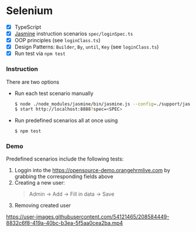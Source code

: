 # Selenium

 - [x] TypeScript
 - [x] [Jasmine](https://jasmine.github.io/) instruction scenarios `spec/loginSpec.ts`
 - [x] OOP principles (see `loginClass.ts`)
 - [x] Design Patterns: `Builder`, `By`, `until`, `Key` (see `loginClass.ts`)
 - [x] Run test via `npm test`

### Instruction
There are two options

- Run each test scenario manually
	```sh
	$ node ./node_modules/jasmine/bin/jasmine.js --config=./support/jasmine.json
	$ start http://localhost:8888?spec=<SPEC>
	```
- Run predefined scenarios all at once using
	```sh
	$ npm test
	```
	
### Demo
Predefined scenarios include the following tests:

1. Loggin into the https://opensource-demo.orangehrmlive.com by grabbing the corresponding fields above
2. Creating a new user:
	> Admin → Add → Fill in data → Save
3. Removing created user



https://user-images.githubusercontent.com/54121465/208584449-8832c6f8-419a-40bc-b3ea-5f5aa0cea2ba.mp4

